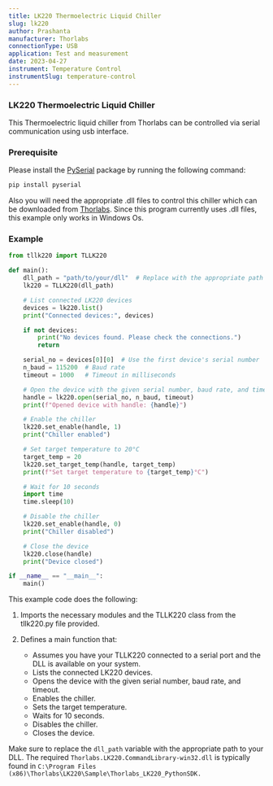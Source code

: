 ```yaml
---
title: LK220 Thermoelectric Liquid Chiller
slug: lk220
author: Prashanta
manufacturer: Thorlabs
connectionType: USB
application: Test and measurement
date: 2023-04-27
instrument: Temperature Control
instrumentSlug: temperature-control
---
```



### **LK220 Thermoelectric Liquid Chiller**
This Thermoelectric liquid chiller from Thorlabs can be controlled via serial communication using usb interface.

### **Prerequisite**
Please install the [PySerial](https://pyserial.readthedocs.io/en/latest/pyserial.html) package by running the following command:

```python
pip install pyserial
```
Also you will need the appropriate .dll files to control this chiller which can be downloaded from [Thorlabs](https://www.thorlabs.com/software_pages/ViewSoftwarePage.cfm?Code=LK220). Since this program currently uses .dll files, this example only works in Windows Os.

### **Example**

```python
from tllk220 import TLLK220

def main():
    dll_path = "path/to/your/dll"  # Replace with the appropriate path to your DLL
    lk220 = TLLK220(dll_path)

    # List connected LK220 devices
    devices = lk220.list()
    print("Connected devices:", devices)

    if not devices:
        print("No devices found. Please check the connections.")
        return

    serial_no = devices[0][0]  # Use the first device's serial number
    n_baud = 115200  # Baud rate
    timeout = 1000   # Timeout in milliseconds

    # Open the device with the given serial number, baud rate, and timeout
    handle = lk220.open(serial_no, n_baud, timeout)
    print(f"Opened device with handle: {handle}")

    # Enable the chiller
    lk220.set_enable(handle, 1)
    print("Chiller enabled")

    # Set target temperature to 20°C
    target_temp = 20
    lk220.set_target_temp(handle, target_temp)
    print(f"Set target temperature to {target_temp}°C")

    # Wait for 10 seconds
    import time
    time.sleep(10)

    # Disable the chiller
    lk220.set_enable(handle, 0)
    print("Chiller disabled")

    # Close the device
    lk220.close(handle)
    print("Device closed")

if __name__ == "__main__":
    main()

```

This example code does the following:

1. Imports the necessary modules and the TLLK220 class from the tllk220.py file provided.

2. Defines a main function that:

    - Assumes you have your TLLK220 connected to a serial port and the DLL is available on your system.
    - Lists the connected LK220 devices.
    - Opens the device with the given serial number, baud rate, and timeout.
    - Enables the chiller.
    - Sets the target temperature.
    - Waits for 10 seconds.
    - Disables the chiller.
    - Closes the device.

Make sure to replace the `dll_path` variable with the appropriate path to your DLL. The required `Thorlabs.LK220.CommandLibrary-win32.dll` is typically found in `C:\Program Files (x86)\Thorlabs\LK220\Sample\Thorlabs_LK220_PythonSDK.`